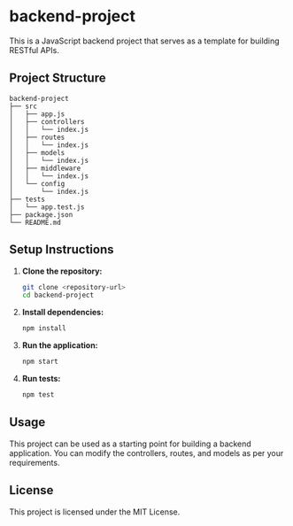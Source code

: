 # backend-project

This is a JavaScript backend project that serves as a template for building RESTful APIs.

## Project Structure

```
backend-project
├── src
│   ├── app.js
│   ├── controllers
│   │   └── index.js
│   ├── routes
│   │   └── index.js
│   ├── models
│   │   └── index.js
│   ├── middleware
│   │   └── index.js
│   └── config
│       └── index.js
├── tests
│   └── app.test.js
├── package.json
└── README.md
```

## Setup Instructions

1. **Clone the repository:**
   ```bash
   git clone <repository-url>
   cd backend-project
   ```

2. **Install dependencies:**
   ```bash
   npm install
   ```

3. **Run the application:**
   ```bash
   npm start
   ```

4. **Run tests:**
   ```bash
   npm test
   ```

## Usage

This project can be used as a starting point for building a backend application. You can modify the controllers, routes, and models as per your requirements. 

## License

This project is licensed under the MIT License.